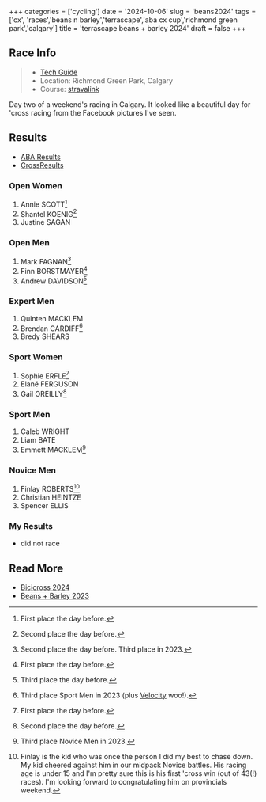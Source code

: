 +++
categories = ['cycling']
date = '2024-10-06'
slug = 'beans2024'
tags = ['cx', 'races','beans n barley','terrascape','aba cx cup','richmond green park','calgary']
title = 'terrascape beans + barley 2024'
draft = false
+++

## Race Info

> * [Tech Guide](https://docs.google.com/document/d/14TC_JQ_0UHXIeUC2A2GDj4qrjsn_0yLm/edit?usp=sharing&ouid=117246394648172247399&rtpof=true&sd=true)
> * Location: Richmond Green Park, Calgary
> * Course: [stravalink](http://www.strava.com/segments/35616154)


Day two of a weekend's racing in Calgary. It looked like a beautiful day for 'cross racing from the Facebook pictures I've seen.
## Results

* [ABA Results](https://zone4.ca/race/2024-10-06/8c865736/results)
* [CrossResults](https://www.crossresults.com/race/12493)

### Open Women

1. Annie SCOTT[^1]
2. Shantel KOENIG[^2]
3. Justine SAGAN

[^1]: First place the day before.
[^2]: Second place the day before.
### Open Men

1. Mark FAGNAN[^3]
2. Finn BORSTMAYER[^4]
3. Andrew DAVIDSON[^5]

[^3]: Second place the day before. Third place in 2023.
[^4]: First place the day before.
[^5]: Third place the day before.

### Expert Men

1. Quinten MACKLEM
2. Brendan CARDIFF[^6]
3. Bredy SHEARS

[^6]: Third place Sport Men in 2023 (plus [Velocity](../vcc/) woo!).

### Sport Women

1. Sophie ERFLE[^7]
2. Elané FERGUSON
3. Gail OREILLY[^8]

[^7]: First place the day before.
[^8]: Second place the day before.
### Sport Men

1. Caleb WRIGHT
2. Liam BATE
3. Emmett MACKLEM[^9]

[^9]: Third place Novice Men in 2023.
### Novice Men

1. Finlay ROBERTS[^10]
2. Christian HEINTZE
3. Spencer ELLIS

[^10]: Finlay is the kid who was once the person I did my best to chase down. My kid cheered against him in our midpack Novice battles. His racing age is under 15 and I'm pretty sure this is his first 'cross win (out of 43(!) races). I'm looking forward to congratulating him on provincials weekend.
### My Results

* did not race
## Read More

* [Bicicross 2024](../bicicross2024/)
* [Beans + Barley 2023](../beans2023/)